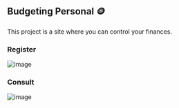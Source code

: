## Budgeting Personal 🪙

This project is a site where you can control your finances.

### Register
![image](https://user-images.githubusercontent.com/72168914/173480230-d5a9e198-0486-468f-a41f-467aa1e82625.png)

### Consult
![image](https://user-images.githubusercontent.com/72168914/173480269-b9594d8c-7cd7-4d8c-828d-3ef64ce1287f.png)
